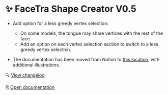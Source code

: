﻿# ✨ FaceTra Shape Creator V0.5

- Add option for a less greedy vertex selection:
    - On some models, the tongue may share vertices with the rest of the face.
    - Add an option on each vertex selection section to switch to a less greedy vertex selection.

- The documentation has been moved from Notion to [this location](/docs/products/facetra-shape-creator),
  with additional illustrations.
  
🔍 [View changelog](/docs/changelogs/facetra-shape-creator#050)

🗒️ [Open documentation](/docs/products/facetra-shape-creator)
